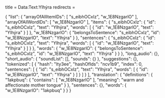 title = Data:Text:Ylhýra
redirects =
>>>>

{
    "list": {
        "arrayOfAllItemIDs": [
            "s_eibhOCxIz",
            "w_1E8NzgarlO"
        ],
        "arrayOfAllWordIDs": [
            "w_1E8NzgarlO"
        ],
        "items": {
            "s_eibhOCxIz": {
                "id": "s_eibhOCxIz",
                "text": "Ylhýra",
                "words": [
                    {
                        "id": "w_1E8NzgarlO",
                        "text": "Ylhýra"
                    }
                ]
            },
            "w_1E8NzgarlO": {
                "belongsToSentence": "s_eibhOCxIz",
                "id": "w_1E8NzgarlO",
                "text": "Ylhýra"
            }
        },
        "sentences": {
            "s_eibhOCxIz": {
                "id": "s_eibhOCxIz",
                "text": "Ylhýra",
                "words": [
                    {
                        "id": "w_1E8NzgarlO",
                        "text": "Ylhýra"
                    }
                ]
            }
        },
        "words": {
            "w_1E8NzgarlO": {
                "belongsToSentence": "s_eibhOCxIz",
                "id": "w_1E8NzgarlO",
                "text": "Ylhýra"
            }
        }
    },
    "long_audio": {},
    "short_audio": {
        "soundList": [],
        "sounds": {}
    },
    "suggestions": {},
    "tokenized": [
        {
            "hash": "lty3ee",
            "hashOfIds": "ncv1b9",
            "index": 0,
            "sentences": [
                {
                    "id": "s_eibhOCxIz",
                    "text": "Ylhýra",
                    "words": [
                        {
                            "id": "w_1E8NzgarlO",
                            "text": "Ylhýra"
                        }
                    ]
                }
            ]
        }
    ],
    "translation": {
        "definitions": {
            "1akpbuq": {
                "contains": [
                    "w_1E8NzgarlO"
                ],
                "meaning": "warm and affectionate mother tongue"
            }
        },
        "sentences": {},
        "words": {
            "w_1E8NzgarlO": "1akpbuq"
        }
    }
}